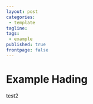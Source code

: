 ```yaml
---
layout: post
categories:
 - template
tagline:
tags:
 - example
published: true
frontpage: false
---
```


# Example Hading

test2